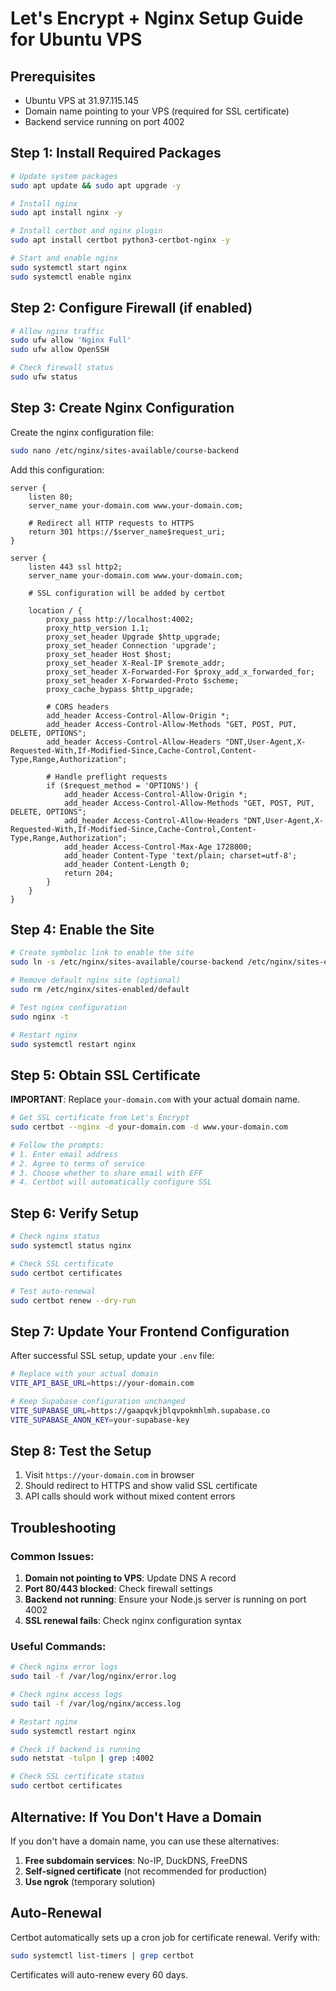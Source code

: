 # Let's Encrypt + Nginx Setup Guide for Ubuntu VPS

## Prerequisites
- Ubuntu VPS at 31.97.115.145
- Domain name pointing to your VPS (required for SSL certificate)
- Backend service running on port 4002

## Step 1: Install Required Packages

```bash
# Update system packages
sudo apt update && sudo apt upgrade -y

# Install nginx
sudo apt install nginx -y

# Install certbot and nginx plugin
sudo apt install certbot python3-certbot-nginx -y

# Start and enable nginx
sudo systemctl start nginx
sudo systemctl enable nginx
```

## Step 2: Configure Firewall (if enabled)

```bash
# Allow nginx traffic
sudo ufw allow 'Nginx Full'
sudo ufw allow OpenSSH

# Check firewall status
sudo ufw status
```

## Step 3: Create Nginx Configuration

Create the nginx configuration file:

```bash
sudo nano /etc/nginx/sites-available/course-backend
```

Add this configuration:

```nginx
server {
    listen 80;
    server_name your-domain.com www.your-domain.com;

    # Redirect all HTTP requests to HTTPS
    return 301 https://$server_name$request_uri;
}

server {
    listen 443 ssl http2;
    server_name your-domain.com www.your-domain.com;

    # SSL configuration will be added by certbot

    location / {
        proxy_pass http://localhost:4002;
        proxy_http_version 1.1;
        proxy_set_header Upgrade $http_upgrade;
        proxy_set_header Connection 'upgrade';
        proxy_set_header Host $host;
        proxy_set_header X-Real-IP $remote_addr;
        proxy_set_header X-Forwarded-For $proxy_add_x_forwarded_for;
        proxy_set_header X-Forwarded-Proto $scheme;
        proxy_cache_bypass $http_upgrade;
        
        # CORS headers
        add_header Access-Control-Allow-Origin *;
        add_header Access-Control-Allow-Methods "GET, POST, PUT, DELETE, OPTIONS";
        add_header Access-Control-Allow-Headers "DNT,User-Agent,X-Requested-With,If-Modified-Since,Cache-Control,Content-Type,Range,Authorization";
        
        # Handle preflight requests
        if ($request_method = 'OPTIONS') {
            add_header Access-Control-Allow-Origin *;
            add_header Access-Control-Allow-Methods "GET, POST, PUT, DELETE, OPTIONS";
            add_header Access-Control-Allow-Headers "DNT,User-Agent,X-Requested-With,If-Modified-Since,Cache-Control,Content-Type,Range,Authorization";
            add_header Access-Control-Max-Age 1728000;
            add_header Content-Type 'text/plain; charset=utf-8';
            add_header Content-Length 0;
            return 204;
        }
    }
}
```

## Step 4: Enable the Site

```bash
# Create symbolic link to enable the site
sudo ln -s /etc/nginx/sites-available/course-backend /etc/nginx/sites-enabled/

# Remove default nginx site (optional)
sudo rm /etc/nginx/sites-enabled/default

# Test nginx configuration
sudo nginx -t

# Restart nginx
sudo systemctl restart nginx
```

## Step 5: Obtain SSL Certificate

**IMPORTANT**: Replace `your-domain.com` with your actual domain name.

```bash
# Get SSL certificate from Let's Encrypt
sudo certbot --nginx -d your-domain.com -d www.your-domain.com

# Follow the prompts:
# 1. Enter email address
# 2. Agree to terms of service
# 3. Choose whether to share email with EFF
# 4. Certbot will automatically configure SSL
```

## Step 6: Verify Setup

```bash
# Check nginx status
sudo systemctl status nginx

# Check SSL certificate
sudo certbot certificates

# Test auto-renewal
sudo certbot renew --dry-run
```

## Step 7: Update Your Frontend Configuration

After successful SSL setup, update your `.env` file:

```bash
# Replace with your actual domain
VITE_API_BASE_URL=https://your-domain.com

# Keep Supabase configuration unchanged
VITE_SUPABASE_URL=https://gaapqvkjblqvpokmhlmh.supabase.co
VITE_SUPABASE_ANON_KEY=your-supabase-key
```

## Step 8: Test the Setup

1. Visit `https://your-domain.com` in browser
2. Should redirect to HTTPS and show valid SSL certificate
3. API calls should work without mixed content errors

## Troubleshooting

### Common Issues:

1. **Domain not pointing to VPS**: Update DNS A record
2. **Port 80/443 blocked**: Check firewall settings
3. **Backend not running**: Ensure your Node.js server is running on port 4002
4. **SSL renewal fails**: Check nginx configuration syntax

### Useful Commands:

```bash
# Check nginx error logs
sudo tail -f /var/log/nginx/error.log

# Check nginx access logs
sudo tail -f /var/log/nginx/access.log

# Restart nginx
sudo systemctl restart nginx

# Check if backend is running
sudo netstat -tulpn | grep :4002

# Check SSL certificate status
sudo certbot certificates
```

## Alternative: If You Don't Have a Domain

If you don't have a domain name, you can use these alternatives:

1. **Free subdomain services**: No-IP, DuckDNS, FreeDNS
2. **Self-signed certificate** (not recommended for production)
3. **Use ngrok** (temporary solution)

## Auto-Renewal

Certbot automatically sets up a cron job for certificate renewal. Verify with:

```bash
sudo systemctl list-timers | grep certbot
```

Certificates will auto-renew every 60 days. 